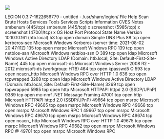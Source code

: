 ![](Maszyny/Windows/Active%20Directory/Forest%20-%20nieskończone/Pasted%20image%2020210802225706.png)

LEGION 0.3.7-1622656779 - untitled - /usr/share/legion/
File Help
Scan
Brute
Hosts
Services
Tools
Services
Scripts
Information
CVES
Notes
smbenum (445/tcp)
smbenum (445/tcp) x
screenshot (5985/tcp) x
screenshot (47001/tcp) x
OS
Host
Port
Protocol
State
Name
Version
10.10.10.161 (htb.local)
53
top
open
domain
Simple DNS Plus
88
tcp
open
kerberos-sec
Microsoft Windows Kerberos (server time: 2021-08-02 20:47:11Z)
135
top
open
msrpc
Microsoft Windows RPC
139
tcp
open
netbios-san
Microsoft Windows netbios-ssn
O
389
tcp
open
Idap
Microsoft Windows Active Directory LDAP (Domain: htb.local, Site: Default-First-Site-Name)
445
tcp
open
microsoft-ds
Microsoft Windows Server 2008 R2 - 2012 microsoft-ds (workgroup: HTB)
464
top
open
kpasswd5
O
593
tcp
open
ncacn_http
Microsoft Windows RPC over HTTP 1.0
636
tcp
open
tcpwrapped
3268
tcp
open
Idap
Microsoft Windows Active Directory LDAP (Domain: htb.local, Site: Default-First-Site-Name)
3269
tcp
open
topwrapped
5985
top
open
http
Microsoft HTTPAPI httpd 2.0 (SSDP/UPnP)
9389
tcp
open
mc-nmf
.NET Message Framing
47001
top
open
http
Microsoft HTTPAPI httpd 2.0 (SSDP/UPnP)
49664
tcp
open
msrpc
Microsoft Windows RPC
49665
top
open
msrpc
Microsoft Windows RPC
49666
tcp
open
msrpc
Microsoft Windows RPC
1
49667
tcp
open
msrpc
Microsoft Windows RPC
49670
tcp
open
msrpc
Microsoft Windows RPC
49674
tcp
open
ncacn_ http
Microsoft Windows RPC over HTTP 1.0
49675
tcp
open
msrpc
Microsoft Windows RPC
49682
top
open
msrpc
Microsoft Windows RPC
@
49701
tcp
open
msrpc
Microsoft Windows RPC
